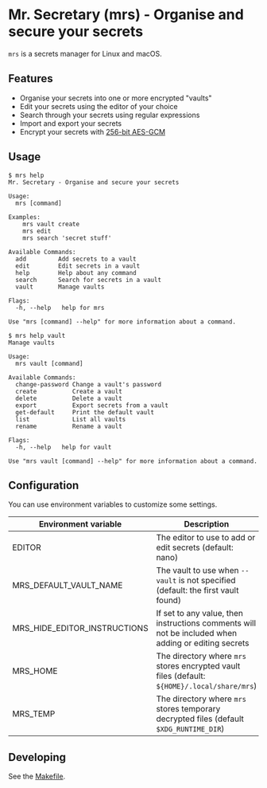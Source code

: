 # Mr. Secretary (mrs) - Organise and secure your secrets

`mrs` is a secrets manager for Linux and macOS.

## Features

- Organise your secrets into one or more encrypted "vaults"
- Edit your secrets using the editor of your choice
- Search through your secrets using regular expressions
- Import and export your secrets
- Encrypt your secrets with [256-bit AES-GCM](https://tools.ietf.org/html/rfc5288)

## Usage

```
$ mrs help
Mr. Secretary - Organise and secure your secrets

Usage:
  mrs [command]

Examples:
	mrs vault create
	mrs edit
	mrs search 'secret stuff'

Available Commands:
  add         Add secrets to a vault
  edit        Edit secrets in a vault
  help        Help about any command
  search      Search for secrets in a vault
  vault       Manage vaults

Flags:
  -h, --help   help for mrs

Use "mrs [command] --help" for more information about a command.
```

```
$ mrs help vault
Manage vaults

Usage:
  mrs vault [command]

Available Commands:
  change-password Change a vault's password
  create          Create a vault
  delete          Delete a vault
  export          Export secrets from a vault
  get-default     Print the default vault
  list            List all vaults
  rename          Rename a vault

Flags:
  -h, --help   help for vault

Use "mrs vault [command] --help" for more information about a command.
```

## Configuration

You can use environment variables to customize some settings.

Environment variable | Description
---|---
EDITOR | The editor to use to add or edit secrets (default: nano)
MRS_DEFAULT_VAULT_NAME | The vault to use when `--vault` is not specified (default: the first vault found)
MRS_HIDE_EDITOR_INSTRUCTIONS | If set to any value, then instructions comments will not be included when adding or editing secrets
MRS_HOME | The directory where `mrs` stores encrypted vault files (default: `${HOME}/.local/share/mrs`)
MRS_TEMP | The directory where `mrs` stores temporary decrypted files (default `$XDG_RUNTIME_DIR`)

## Developing

See the [Makefile](./Makefile).
